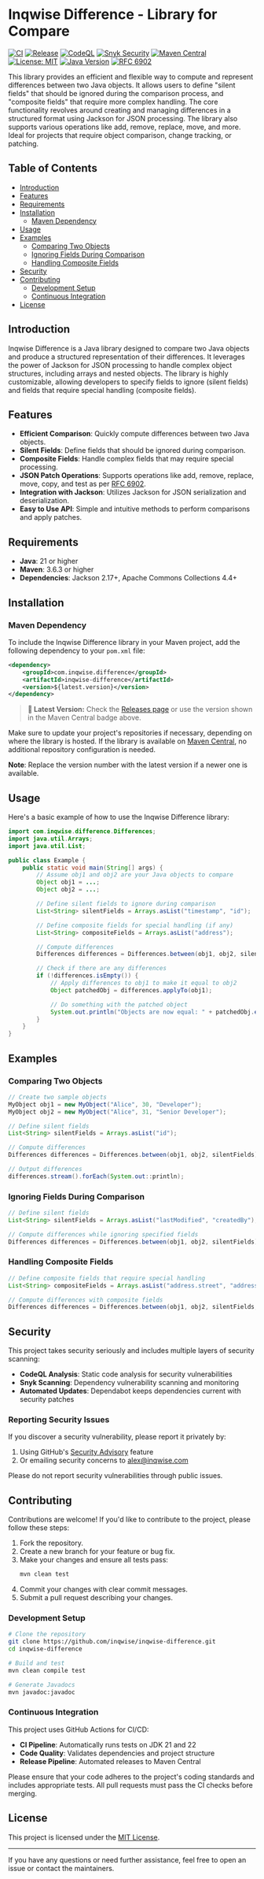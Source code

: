 # Inqwise Difference - Library for Compare

[![CI](https://github.com/inqwise/inqwise-difference/actions/workflows/ci.yml/badge.svg)](https://github.com/inqwise/inqwise-difference/actions/workflows/ci.yml)
[![Release](https://github.com/inqwise/inqwise-difference/actions/workflows/release.yml/badge.svg)](https://github.com/inqwise/inqwise-difference/actions/workflows/release.yml)
[![CodeQL](https://github.com/inqwise/inqwise-difference/actions/workflows/codeql.yml/badge.svg)](https://github.com/inqwise/inqwise-difference/actions/workflows/codeql.yml)
[![Snyk Security](https://github.com/inqwise/inqwise-difference/actions/workflows/snyk.yml/badge.svg)](https://github.com/inqwise/inqwise-difference/actions/workflows/snyk.yml)
[![Maven Central](https://img.shields.io/maven-central/v/com.inqwise.difference/inqwise-difference.svg?label=Maven%20Central)](https://search.maven.org/search?q=g:%22com.inqwise.difference%22%20AND%20a:%22inqwise-difference%22)
[![License: MIT](https://img.shields.io/badge/License-MIT-yellow.svg)](https://opensource.org/licenses/MIT)
[![Java Version](https://img.shields.io/badge/Java-21%2B-blue.svg)](https://openjdk.java.net/projects/jdk/21/)
[![RFC 6902](https://img.shields.io/badge/RFC-6902-green.svg)](https://tools.ietf.org/html/rfc6902)

This library provides an efficient and flexible way to compute and represent differences between two Java objects. It allows users to define "silent fields" that should be ignored during the comparison process, and "composite fields" that require more complex handling. The core functionality revolves around creating and managing differences in a structured format using Jackson for JSON processing. The library also supports various operations like add, remove, replace, move, and more. Ideal for projects that require object comparison, change tracking, or patching.

## Table of Contents

- [Introduction](#introduction)
- [Features](#features)
- [Requirements](#requirements)
- [Installation](#installation)
  - [Maven Dependency](#maven-dependency)
- [Usage](#usage)
- [Examples](#examples)
  - [Comparing Two Objects](#comparing-two-objects)
  - [Ignoring Fields During Comparison](#ignoring-fields-during-comparison)
  - [Handling Composite Fields](#handling-composite-fields)
- [Security](#security)
- [Contributing](#contributing)
  - [Development Setup](#development-setup)
  - [Continuous Integration](#continuous-integration)
- [License](#license)

## Introduction

Inqwise Difference is a Java library designed to compare two Java objects and produce a structured representation of their differences. It leverages the power of Jackson for JSON processing to handle complex object structures, including arrays and nested objects. The library is highly customizable, allowing developers to specify fields to ignore (silent fields) and fields that require special handling (composite fields).

## Features

- **Efficient Comparison**: Quickly compute differences between two Java objects.
- **Silent Fields**: Define fields that should be ignored during comparison.
- **Composite Fields**: Handle complex fields that may require special processing.
- **JSON Patch Operations**: Supports operations like add, remove, replace, move, copy, and test as per [RFC 6902](https://tools.ietf.org/html/rfc6902).
- **Integration with Jackson**: Utilizes Jackson for JSON serialization and deserialization.
- **Easy to Use API**: Simple and intuitive methods to perform comparisons and apply patches.

## Requirements

- **Java**: 21 or higher
- **Maven**: 3.6.3 or higher
- **Dependencies**: Jackson 2.17+, Apache Commons Collections 4.4+

## Installation

### Maven Dependency

To include the Inqwise Difference library in your Maven project, add the following dependency to your `pom.xml` file:

```xml
<dependency>
    <groupId>com.inqwise.difference</groupId>
    <artifactId>inqwise-difference</artifactId>
    <version>${latest.version}</version>
</dependency>
```

> **🔗 Latest Version:** Check the [Releases page](https://github.com/inqwise/inqwise-difference/releases/latest) or use the version shown in the Maven Central badge above.

Make sure to update your project's repositories if necessary, depending on where the library is hosted. If the library is available on [Maven Central](https://search.maven.org/), no additional repository configuration is needed.

**Note**: Replace the version number with the latest version if a newer one is available.

## Usage

Here's a basic example of how to use the Inqwise Difference library:

```java
import com.inqwise.difference.Differences;
import java.util.Arrays;
import java.util.List;

public class Example {
    public static void main(String[] args) {
        // Assume obj1 and obj2 are your Java objects to compare
        Object obj1 = ...;
        Object obj2 = ...;

        // Define silent fields to ignore during comparison
        List<String> silentFields = Arrays.asList("timestamp", "id");

        // Define composite fields for special handling (if any)
        List<String> compositeFields = Arrays.asList("address");

        // Compute differences
        Differences differences = Differences.between(obj1, obj2, silentFields, compositeFields);

        // Check if there are any differences
        if (!differences.isEmpty()) {
            // Apply differences to obj1 to make it equal to obj2
            Object patchedObj = differences.applyTo(obj1);

            // Do something with the patched object
            System.out.println("Objects are now equal: " + patchedObj.equals(obj2));
        }
    }
}
```

## Examples

### Comparing Two Objects

```java
// Create two sample objects
MyObject obj1 = new MyObject("Alice", 30, "Developer");
MyObject obj2 = new MyObject("Alice", 31, "Senior Developer");

// Define silent fields
List<String> silentFields = Arrays.asList("id");

// Compute differences
Differences differences = Differences.between(obj1, obj2, silentFields);

// Output differences
differences.stream().forEach(System.out::println);
```

### Ignoring Fields During Comparison

```java
// Define silent fields
List<String> silentFields = Arrays.asList("lastModified", "createdBy");

// Compute differences while ignoring specified fields
Differences differences = Differences.between(obj1, obj2, silentFields);
```

### Handling Composite Fields

```java
// Define composite fields that require special handling
List<String> compositeFields = Arrays.asList("address.street", "address.city");

// Compute differences with composite fields
Differences differences = Differences.between(obj1, obj2, silentFields, compositeFields);
```

## Security

This project takes security seriously and includes multiple layers of security scanning:

- **CodeQL Analysis**: Static code analysis for security vulnerabilities
- **Snyk Scanning**: Dependency vulnerability scanning and monitoring
- **Automated Updates**: Dependabot keeps dependencies current with security patches

### Reporting Security Issues

If you discover a security vulnerability, please report it privately by:
1. Using GitHub's [Security Advisory](https://github.com/inqwise/inqwise-difference/security/advisories/new) feature
2. Or emailing security concerns to [alex@inqwise.com](mailto:alex@inqwise.com)

Please do not report security vulnerabilities through public issues.

## Contributing

Contributions are welcome! If you'd like to contribute to the project, please follow these steps:

1. Fork the repository.
2. Create a new branch for your feature or bug fix.
3. Make your changes and ensure all tests pass:
   ```bash
   mvn clean test
   ```
4. Commit your changes with clear commit messages.
5. Submit a pull request describing your changes.

### Development Setup

```bash
# Clone the repository
git clone https://github.com/inqwise/inqwise-difference.git
cd inqwise-difference

# Build and test
mvn clean compile test

# Generate Javadocs
mvn javadoc:javadoc
```

### Continuous Integration

This project uses GitHub Actions for CI/CD:
- **CI Pipeline**: Automatically runs tests on JDK 21 and 22
- **Code Quality**: Validates dependencies and project structure
- **Release Pipeline**: Automated releases to Maven Central

Please ensure that your code adheres to the project's coding standards and includes appropriate tests. All pull requests must pass the CI checks before merging.

## License

This project is licensed under the [MIT License](LICENSE).

---

If you have any questions or need further assistance, feel free to open an issue or contact the maintainers.